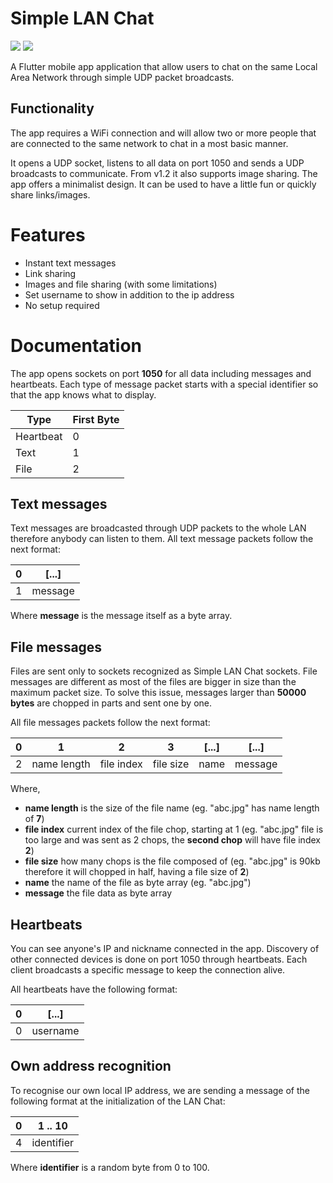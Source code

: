 # Simple LAN Chat
[![](https://img.shields.io/badge/architecture-flutterfall-yellow?style=for-the-badge)](https://github.com/nathanielxd/flutterfall) [![](https://img.shields.io/badge/get_it_on-google_play-green?style=for-the-badge)](https://play.google.com/store/apps/details?id=com.nathanielxd.SimpleLANChat)

A Flutter mobile app application that allow users to chat on the same Local Area Network through simple UDP packet broadcasts.

## Functionality
The app requires a WiFi connection and will allow two or more people that are connected to the same network to chat in a most basic manner.

It opens a UDP socket, listens to all data on port 1050 and sends a UDP broadcasts to communicate. From v1.2 it also supports image sharing. The app offers a minimalist design. It can be used to have a little fun or quickly share links/images.

# Features
- Instant text messages
- Link sharing
- Images and file sharing (with some limitations)
- Set username to show in addition to the ip address
- No setup required

# Documentation
The app opens sockets on port **1050** for all data including messages and heartbeats.
Each type of message packet starts with a special identifier so that the app knows what to display.

Type      | First Byte
----------|----------------
Heartbeat | 0
Text      | 1
File      | 2

## Text messages
Text messages are broadcasted through UDP packets to the whole LAN therefore anybody can listen to them. 
All text message packets follow the next format:

0 |[...]
--|--------
1 | message

Where **message** is the message itself as a byte array.

## File messages
Files are sent only to sockets recognized as Simple LAN Chat sockets. File messages are different as most of the files are bigger in size than the maximum packet size. 
To solve this issue, messages larger than **50000 bytes** are chopped in parts and sent one by one.

All file messages packets follow the next format:

0   | 1           | 2          | 3           | [...] | [...]
----|-------------|------------|-------------|-------|-------
2   | name length | file index | file size   | name  | message

Where,

- **name length** is the size of the file name (eg. "abc.jpg" has name length of **7**)
- **file index** current index of the file chop, starting at 1 (eg. "abc.jpg" file is too large and was sent as 2 chops, the **second chop** will have file index **2**)
- **file size** how many chops is the file composed of (eg. "abc.jpg" is 90kb therefore it will chopped in half, having a file size of **2**)
- **name** the name of the file as byte array (eg. "abc.jpg")
- **message** the file data as byte array

## Heartbeats
You can see anyone's IP and nickname connected in the app.
Discovery of other connected devices is done on port 1050 through heartbeats. Each client broadcasts a specific message to keep the connection alive.

All heartbeats have the following format:

0 | [...]
--|---------
0 | username

## Own address recognition

To recognise our own local IP address, we are sending a message of the following format at the initialization of the LAN Chat:

0 | 1 .. 10
--|---------
4 | identifier

Where **identifier** is a random byte from 0 to 100.